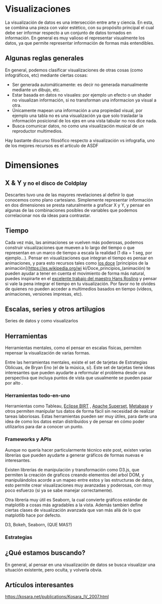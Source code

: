 # Visualizaciones

La visualización de datos es una intersección entre arte y ciencia. En esta, se combina una pieza con valor estético, con su propósito principal el cual debe ser informar respecto a un conjunto de datos tornados en información. En general es muy valioso el representar visualmente los datos, ya que permite representar información de formas más entendibles.

## Algunas reglas generales

En general, podemos clasificar visualizaciones de otras cosas (como infográficos, etc) mediante ciertas cosas:

* Ser generada automáticamente: es decir no generada manualmente mediante un dibujo, etc.
* Estar basada en datos no visuales: por ejemplo un efecto o un shader no visualizan información, si no transforman una informacion ya visual a otra.
* Únicamente mapean una información a una propiedad visual, por ejemplo una tabla no es una visualización ya que solo trasladar la información posicional de los ejes en una vista tabular no nos dice nada.
* Busca comunicar datos, no como una visualización musical de un reproductor multimedios.

Hay bastante discurso filosófico respecto a visualización vs infografia, uno de los mejores recursos es el artículo de ASDF


# Dimensiones

## X & Y <small>y no el disco de Coldplay</small>

Descartes tuvo una de las mayores revelaciones al definir lo que conocemos como plano cartesiano. Simplemente representar información en dos dimensiones se presta naturalmente a graficar X y Y, y pensar en algunas de las combinaciones posibles de variables que podemos correlacionar nos da ideas para contrastar.

## Tiempo
Cada vez más, las animaciones se vuelven más poderosas, podemos construir visualizaciones que mueven a lo largo del tiempo o que representan en un marco de tiempo a escala la realidad (1 día = 1 seg, por ejemplo...). Pensar en visualizaciones que integran el tiempo es pensar en animaciones, y para esto recursos tales como [los doce](https://en.wikipedia.org/wiki/12_basic_principles_of_animation) [principios de la animación](https://es.wikipedia.org/wi
ki/Doce_principios_(animación) te pueden ayudar a tener en cuenta el movimiento de forma más natural, puedes inspirarte en el [excelente trabajo del maestro Hans Rosling](https://www.youtube.com/watch?v=jbkSRLYSojo) y pensar si vale la pena integrar el tiempo en tu visualización. Por favor no te olvides de quienes no pueden acceder a multimedios basados en tiempo (vídeos, animaciones, versiones impresas, etc).

## Escalas, series y otros artilugios

Series de datos y como visualizarlos

## Herramientas

Herramientas mentales, como el pensar en escalas físicas, permiten repensar la visualización de varias formas.

Entre las herramientas mentales, existe el set de tarjetas de Estrategias Oblicuas, de Bryan Eno (el de la música, sí). Este set de tarjetas tiene ideas interesantes que pueden ayudarte a reformular el problema desde una perspectiva que incluya puntos de vista que usualmente se pueden pasar por alto
.

### Herramientas todo-en-uno
Herramientas como Tableau, [Eclipse BIRT](http://www.eclipse.org/birt/) , [Apache Superset](https://github.com/apache/incubator-superset), [Metabase](
https://github.com/metabase/metabase) y otros permiten manipular tus datos de forma fácil sin necesidad de realizar tareas laboriosas. Estas herramientas pueden ser muy útiles, para darte una idea de como los datos estan distribuidos y de pensar en cómo poder utilizarlos para dar a conocer un punto.

### Frameworks y APIs
Aunque no quería hacer particularmente técnico este post, existen varias librerías que pueden ayudarte a generar gráficos de formas nuevas e interesantes.

Existen librerías de manipulación y transformación como D3.js, que permiten la creación de graficos creando elementos del arbol DOM, y manipulándolos
acorde a un mapeo entre estos y las estructuras de datos, esto permite crear visualizaciones muy avanzadas y poderosas, con muy poco esfuerzo (si ya se sabe manejar correctamente).  

Otra librería muy útil es Seaborn, la cual convierte gráficos estándar de matplotlib a cosas más agradables a la vista. Además tambien define ciertas
clases de visualización avanzada que van más allá de lo que matplotlib hace por defecto.



D3, Bokeh, Seaborn, (QUE MAS?)

### Estrategias


## ¿Qué estamos buscando?

En general, al pensar en una visualización de datos se busca visualizar una situación existente, pero oculta, y volverla obvia.




## Artículos interesantes
https://kosara.net/publications/Kosara_IV_2007.html

